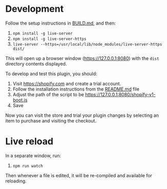 # Development

Follow the setup instructions in [BUILD.md](BUILD.md), and then:

1. `npm install -g live-server`
1. `npm install -g live-server-https`
2. `live-server --https=/usr/local/lib/node_modules/live-server-https dist/`

This will open up a browser window (https://127.0.0.1:8080) with the `dist` directory contents displayed.

To develop and test this plugin, you should:

1. Visit https://shopify.com and create a trial account.
1. Follow the installation instructions from the [README.md](README.md) file
1. Adjust the path of the script to be https://127.0.0.1:8080/shopify-v1-boot.js
1. Save

Now you can visit the store and trial your plugin changes by selecting an item to purchase and
visiting the checkout.

# Live reload

In a separate window, run:

1. `npm run watch`

Then whenever a file is edited, it will be re-compiled and available for reloading.
